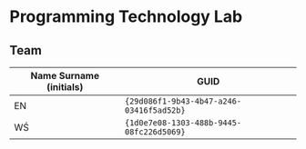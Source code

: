 # Programming Technology Lab

## Team

| Name Surname (initials) | GUID                                     |
| ----------------------- | ---------------------------------------- |
| EN                      | `{29d086f1-9b43-4b47-a246-03416f5ad52b}` |
| WŚ                      | `{1d0e7e08-1303-488b-9445-08fc226d5069}` |
